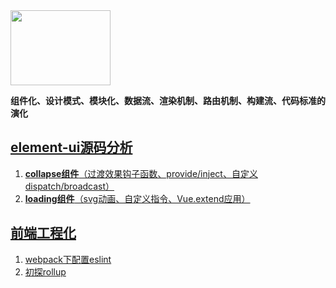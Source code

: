 <img src="http://element.eleme.io/static/component.bd3411b.png" width="160" height="120"/>

**组件化、设计模式、模块化、数据流、渲染机制、路由机制、构建流、代码标准的演化**

## [element-ui源码分析](https://github.com/jvsheng/blog/labels/element-ui%E6%BA%90%E7%A0%81%E5%88%86%E6%9E%90)

1. [**collapse组件**（过渡效果钩子函数、provide/inject、自定义dispatch/broadcast）](https://github.com/HuangJusheng/blog/issues/2)
2. [**loading组件**（svg动画、自定义指令、Vue.extend应用）](https://github.com/HuangJusheng/blog/issues/1)


## [前端工程化](https://github.com/jvsheng/blog/labels/%E5%89%8D%E7%AB%AF%E5%B7%A5%E7%A8%8B%E5%8C%96)

1. [webpack下配置eslint]()
2. [初探rollup]()
